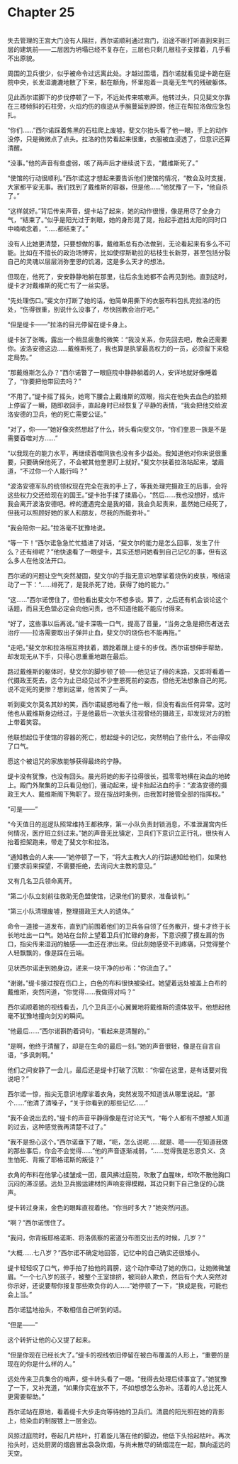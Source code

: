 # Chapter 25

<br>
失去管理的王宫大门没有人阻拦，西尔诺顺利通过宫门，沿途不断打听直到来到三层的建筑前——二层因为坍塌已经不复存在，三层也只剩几根柱子支撑着，几乎看不出原貌。

周围的卫兵很少，似乎被命令过远离此处。才越过围墙，西尔诺就看见缇卡跪在庭院中央，长发湿漉漉地散了下来，黏在额角，怀里抱着一具毫无生气的残破躯体。

见此西尔诺脚下的步伐停顿了一下，不远处传来咳嗽声。他转过头，只见斐文尔靠在三楼倾斜的石柱旁，火焰灼伤的痕迹从手腕蔓延到脖颈，他正在帮拉洛做应急包扎。

“你们……”西尔诺踩着焦黑的石柱爬上废墟，斐文尔抬头看了他一眼，手上的动作没停，只是微微点了点头。拉洛的伤势看起来很重，衣服被血浸透了，但意识还算清醒。

“没事。”他的声音有些虚弱，咳了两声后才继续说下去，“戴维斯死了。”

“使馆的行动很顺利。”西尔诺这才想起来要告诉他们使馆的情况，“教会及时支援，大家都平安无事。我们找到了戴维斯的容器，但是他……”他犹豫了一下，“他自杀了。”

“这样就好。”背后传来声音，缇卡站了起来，她的动作很慢，像是用尽了全身力气，“结束了。”似乎是阳光过于刺眼，她的身形晃了晃，抬起手遮挡太阳的同时口中喃喃念着，“……都结束了。”

没有人比她更清楚，只要想做的事，戴维斯总有办法做到，无论看起来有多么不可能。比如在不擅长的政治场博弈，比如使缪斯勒拉的枯枝生长新芽，甚至包括分裂自己的灵魂以层层消弥奎恩的饥渴，这是多么天才的想法。

但现在，他死了，安安静静地躺在那里，往后余生她都不会再见到他。直到这时，缇卡才对戴维斯的死亡有了一丝实感。

“先处理伤口。”斐文尔打断了她的话，他简单用撕下的衣服布料包扎完拉洛的伤处，“伤得很重，别说什么没事了，尽快回教会治疗吧。”

“但是缇卡——”拉洛的目光停留在缇卡身上。

缇卡张了张嘴，露出一个稍显疲惫的微笑：“我没关系，你先回去吧，教会还需要你。波洛安德这边……戴维斯死了，我也算是执掌最高权力的一员，必须留下来稳定局势。”

“那戴维斯怎么办？”西尔诺瞥了一眼庭院中静静躺着的人，安详地就好像睡着了，“你要把他带回去吗？”

“不用了。”缇卡摇了摇头，她弯下腰合上戴维斯的双眼，指尖在他失去血色的脸颊上停留了一瞬，随即收回手，直起身时已经恢复了平静的表情，“我会把他交给波洛安德的卫兵，他的死亡需要公证。”

“对了，你——”她好像突然想起了什么，转头看向斐文尔，“你们奎恩一族是不是需要吞噬对方……”

“以我现在的能力水平，再继续吞噬同族也没有多少益处。我知道他对你来说很重要，只要确保他死了，不会被其他奎恩盯上就好。”斐文尔扶着拉洛站起来，皱眉道，“不过你一个人能行吗？”

“波洛安德军队的统领权现在完全在我的手上了，等我处理完摄政王的后事，会将这些权力交还给现在的国王。”缇卡抬手揉了揉眉心，“然后……我也没想好，或许我会离开波洛安德吧。梓的遭遇完全是我的错，我会负起责来，虽然她已经死了，但我可以照顾好她的家人和朋友，尽我的所能弥补。”

“我会陪你一起。”拉洛毫不犹豫地说。

“等一下！”西尔诺急急忙忙插进了对话，“斐文尔的能力是怎么回事，发生了什么？还有绯呢？”他快速看了一眼缇卡，其实还想问她看到自己记忆的事，但有这么多人在他没法开口。

西尔诺的问题让空气突然凝固，斐文尔的手指无意识地摩挲着烧伤的皮肤，喉结滚动了一下：“……绯死了，是我杀死了她，获得了她的能力。”

“这……”西尔诺愣住了，但他看出斐文尔不想多谈。算了，之后还有机会谈论这个话题，而且无色盟必定会向他问责，也不知道他能不能应付得来。

“好了，这些事以后再说。”缇卡深吸一口气，提高了音量，“当务之急是把伤者送去治疗——拉洛需要取出子弹并止血，斐文尔的烧伤也不能再拖。”

“走吧。”斐文尔和拉洛相互搀扶着，踉跄着跟上缇卡的步伐。西尔诺想伸手帮助，却发现无从下手，只得心思重重地跟在最后。

路过戴维斯的躯体时，斐文尔的脚步顿了顿——他见证了绯的末路，又即将看着一代摄政王死去，迄今为止已经见过不少奎恩死前的姿态，但他无法想象自己的死。说不定死的更惨？想到这里，他苦笑了一声。

听到斐文尔莫名其妙的笑，西尔诺疑惑地看了他一眼，但没有看出任何异常。这时他也从戴维斯身边经过，于是他最后一次低头注视曾经的摄政王，却发现对方的脸上带着笑容。

他联想起位于使馆的容器的死亡，想起缇卡的记忆，突然明白了些什么，不由得叹了口气。

愿这个被诅咒的家族能够获得最终的宁静。

缇卡没有犹豫，也没有回头。晨光将她的影子拉得很长，孤零零地横在染血的地砖上。殿门外聚集的卫兵看见他们，骚动起来，缇卡抬起沾血的手：“波洛安德的摄政王大人、戴维斯阁下殉职了。现在按战时条例，由我暂时接管全部的指挥权。”

“可是——”

“今天值日的巡逻队照常维持王都秩序，第一小队负责封锁消息，不准泄漏宫内任何情况，医疗班立刻过来。”她的声音无比镇定，卫兵们下意识立正行礼，很快有人抬着担架跑来，带走了斐文尔和拉洛。

“通知教会的人来——”她停顿了一下，“将大主教大人的行踪通知给他们，如果他们要求前来探望，不需要拒绝，去询问大主教的意见。”

又有几名卫兵领命离开。

“第二小队立刻前往救助无色盟使馆，记录他们的要求，准备谈判。”

“第三小队清理废墟，整理摄政王大人的遗体。”

命令一道接一道发布，直到门前围着他们的卫兵各自领了任务散开，缇卡才终于长长地吐出一口气。她站在台阶上望着卫兵们忙碌的身影，下意识摸了摸左肩的伤口，指尖传来湿润的触感——血还在渗出来。但此刻她感受不到疼痛，只觉得整个人轻飘飘的，像是踩在云端。

见状西尔诺走到她身边，递来一块干净的纱布：“你流血了。”

“谢谢。”缇卡接过按在伤口上，白色的布料很快被染红。她望着远处被盖上白布的戴维斯，突然问道，“你觉得……我做得对吗？”

西尔诺顺着她的视线看去，几个卫兵正小心翼翼地将戴维斯的遗体放平。他想起他毫不犹豫地撞向剑刃的瞬间。

“他最后……”西尔诺斟酌着词句，“看起来是清醒的。”

“是啊，他终于清醒了，却是在生命的最后一刻。”她的声音很轻，像是在自言自语，“多讽刺啊。”

他们之间安静了一会儿，最后还是缇卡打破了沉默：“你留在这里，是有话要对我说吧？”

西尔诺一惊，指尖无意识地摩挲着衣角，突然发现不知道该从哪里说起。“那个……”他清了清嗓子，“关于你看到的那些记忆……”

“我不会说出去的。”缇卡的声音平静得像是在讨论天气，“每个人都有不想被人知道的过去，这种感觉我再清楚不过了。”

“我不是担心这个。”西尔诺垂下了眼，“呃，怎么说呢……就是、嗯——在知道我做的那些事后，你会不会觉得……”他的声音逐渐减弱，“……觉得我是忘恩负义、贪生怕死、背叛了耶格诺斯的叛徒？”

衣角的布料在他掌心揉皱成一团，晨风拂过庭院，吹散了血腥味，却吹不散他胸口沉闷的滞涩感。远处卫兵搬运建材的声响变得模糊，耳边只剩下自己急促的心跳声。

缇卡转过身来，金色的眼眸直视着他。“你当时多大？”她突然问道。

“啊？”西尔诺愣住了。

“我问，你背叛耶格诺斯、将洛佩察的密道分布图交出去的时候，几岁？”

“大概……七八岁？”西尔诺不确定地回答，记忆中的自己确实还很矮小。

缇卡轻轻叹了口气，伸手拍了拍他的肩膀，这个动作牵动了她的伤口，让她微微皱眉。“一个七八岁的孩子，被整个王室排挤，被同龄人欺负，然后有个大人突然对你示好，还说要帮你报复那些欺负你的人……”她停顿了一下，“换成是我，可能也会上当。”

西尔诺猛地抬头，不敢相信自己听到的话。

“但是——”

这个转折让他的心又提了起来。

“但是你现在已经长大了。”缇卡的视线依旧停留在被白布覆盖的人形上，“重要的是现在的你是什么样的人。”

远处传来卫兵集合的哨声，缇卡转头看了一眼。“我得去处理后续事宜了。”她犹豫了一下，又补充道，“如果你实在放不下，不如想想怎么弥补。活着的人总比死人更需要帮助。”

西尔诺站在原地，看着缇卡大步走向等待她的卫兵们。清晨的阳光照在她的背影上，给染血的制服镀上一层金边。

风掠过庭院时，卷起几片枯叶，打着旋儿落在他的脚边，他低下头拾起枯叶。再次抬头时，远处厨房的烟囱冒出袅袅炊烟，与尚未散尽的硝烟混在一起，飘向遥远的天空。
